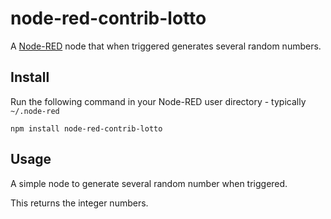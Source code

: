node-red-contrib-lotto
========================
A <a href="http://nodered.org" target="_new">Node-RED</a> node that when triggered generates several random numbers.

Install
-------

Run the following command in your Node-RED user directory - typically `~/.node-red`

    npm install node-red-contrib-lotto


Usage
-----

A simple node to generate several random number when triggered.

This returns the integer numbers.
